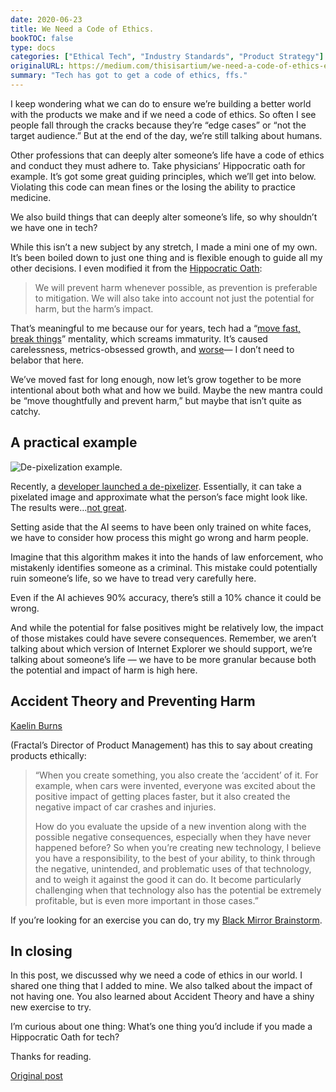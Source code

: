 ```yaml
---
date: 2020-06-23
title: We Need a Code of Ethics.
bookTOC: false
type: docs
categories: ["Ethical Tech", "Industry Standards", "Product Strategy"]
originalURL: https://medium.com/thisisartium/we-need-a-code-of-ethics-eaaba6f9394b
summary: "Tech has got to get a code of ethics, ffs."
---
```


I keep wondering what we can do to ensure we’re building a better world with the products we make and if we need a code of ethics. So often I see people fall through the cracks because they’re “edge cases” or “not the target audience.” But at the end of the day, we’re still talking about humans.

Other professions that can deeply alter someone’s life have a code of ethics and conduct they must adhere to. Take physicians’ Hippocratic oath for example. It’s got some great guiding principles, which we’ll get into below. Violating this code can mean fines or the losing the ability to practice medicine.

We also build things that can deeply alter someone’s life, so why shouldn’t we have one in tech?

While this isn’t a new subject by any stretch, I made a mini one of my own. It’s been boiled down to just one thing and is flexible enough to guide all my other decisions. I even modified it from the [Hippocratic Oath](https://owlspace-ccm.rice.edu/access/content/user/ecy1/Nazi%20Human%20Experimentation/Pages/Hippocratic%20Oath-modern.html):

> We will prevent harm whenever possible, as prevention is preferable to mitigation. We will also take into account not just the potential for harm, but the harm’s impact.
> 

That’s meaningful to me because our for years, tech had a “[move fast, break things](https://facebook.com/)” mentality, which screams immaturity. It’s caused carelessness, metrics-obsessed growth, and [worse](https://www.nytimes.com/2018/10/15/technology/myanmar-facebook-genocide.html)— I don’t need to belabor that here.

We’ve moved fast for long enough, now let’s grow together to be more intentional about both what and how we build. Maybe the new mantra could be “move thoughtfully and prevent harm,” but maybe that isn’t quite as catchy.

## A practical example

![De-pixelization example.](/1*EthOZquq1IFUCtw-9H69SA.webp)

Recently, a [developer launched a de-pixelizer](https://twitter.com/tg_bomze/status/1274098682284163072). Essentially, it can take a pixelated image and approximate what the person’s face might look like. The results were…[not great](https://twitter.com/Kiloku/status/1274315587133587457/photo/1).

Setting aside that the AI seems to have been only trained on white faces, we have to consider how process this might go wrong and harm people.

Imagine that this algorithm makes it into the hands of law enforcement, who mistakenly identifies someone as a criminal. This mistake could potentially ruin someone’s life, so we have to tread very carefully here.

Even if the AI achieves 90% accuracy, there’s still a 10% chance it could be wrong.

And while the potential for false positives might be relatively low, the impact of those mistakes could have severe consequences. Remember, we aren’t talking about which version of Internet Explorer we should support, we’re talking about someone’s life — we have to be more granular because both the potential and impact of harm is high here.

## Accident Theory and Preventing Harm

[Kaelin Burns](https://medium.com/u/900a0a73e35d?source=post_page-----eaaba6f9394b--------------------------------)

(Fractal’s Director of Product Management) has this to say about creating products ethically:

> “When you create something, you also create the ‘accident’ of it. For example, when cars were invented, everyone was excited about the positive impact of getting places faster, but it also created the negative impact of car crashes and injuries.
> 
> 
> How do you evaluate the upside of a new invention along with the possible negative consequences, especially when they have never happened before? So when you’re creating new technology, I believe you have a responsibility, to the best of your ability, to think through the negative, unintended, and problematic uses of that technology, and to weigh it against the good it can do. It become particularly challenging when that technology also has the potential be extremely profitable, but is even more important in those cases.”
> 

If you’re looking for an exercise you can do, try my [Black Mirror Brainstorm](https://uxdesign.cc/black-mirror-brainstorms-f919ccf5938c).

## In closing

In this post, we discussed why we need a code of ethics in our world. I shared one thing that I added to mine. We also talked about the impact of not having one. You also learned about Accident Theory and have a shiny new exercise to try.

I’m curious about one thing: What’s one thing you’d include if you made a Hippocratic Oath for tech?

Thanks for reading.


[Original post](https://medium.com/thisisartium/we-need-a-code-of-ethics-eaaba6f9394b)
